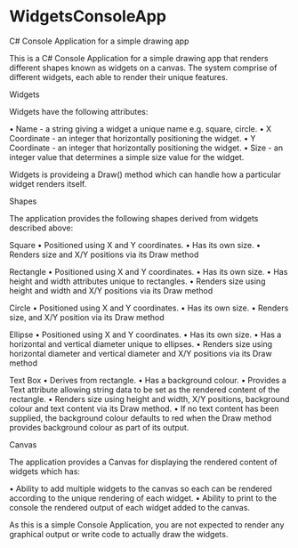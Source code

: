 # WidgetsConsoleApp
C# Console Application for a simple drawing app

This is a C# Console Application for a simple drawing app that renders different shapes known as widgets on a canvas. The system comprise of different widgets, each able to render their unique features.

Widgets

Widgets have the following attributes:

•	Name - a string giving a widget a unique name e.g. square, circle.
•	X Coordinate - an integer that horizontally positioning the widget.
•	Y Coordinate - an integer that horizontally positioning the widget.
•	Size - an integer value that determines a simple size value for the widget.

Widgets is provideing a Draw() method which can handle how a particular widget renders itself. 

Shapes

The application provides the following shapes derived from widgets described above:

Square
•	Positioned using X and Y coordinates.
•	Has its own size.
•	Renders size and X/Y positions via its Draw method

Rectangle
•	Positioned using X and Y coordinates.
•	Has its own size.
•	Has height and width attributes unique to rectangles.
•	Renders size using height and width and X/Y positions via its Draw method

Circle
•	Positioned using X and Y coordinates.
•	Has its own size.
•	Renders size, and X/Y position via its Draw method

Ellipse
•	Positioned using X and Y coordinates.
•	Has its own size.
•	Has a horizontal and vertical diameter unique to ellipses.
•	Renders size using horizontal diameter and vertical diameter and X/Y positions via its Draw method

Text Box
•	Derives from rectangle.
•	Has a background colour.
•	Provides a Text attribute allowing string data to be set as the rendered content of the rectangle.
•	Renders size using height and width, X/Y positions, background colour and text content via its Draw method.
•	If no text content has been supplied, the background colour defaults to red when the Draw method provides background colour as part of its output.

Canvas

The application provides a Canvas for displaying the rendered content of widgets which has:

•	Ability to add multiple widgets to the canvas so each can be rendered according to the unique rendering of each widget.
•	Ability to print to the console the rendered output of each widget added to the canvas.

As this is a simple Console Application, you are not expected to render any graphical output or write code to actually draw the widgets.
